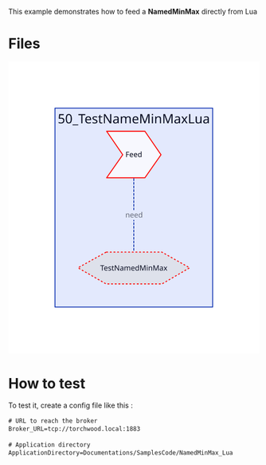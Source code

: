 This example demonstrates how to feed a **NamedMinMax** directly from Lua

# Files

![Objects in this example](Diagram.svg)

# How to test
To test it, create a config file like this :

    # URL to reach the broker
    Broker_URL=tcp://torchwood.local:1883

    # Application directory
    ApplicationDirectory=Documentations/SamplesCode/NamedMinMax_Lua

